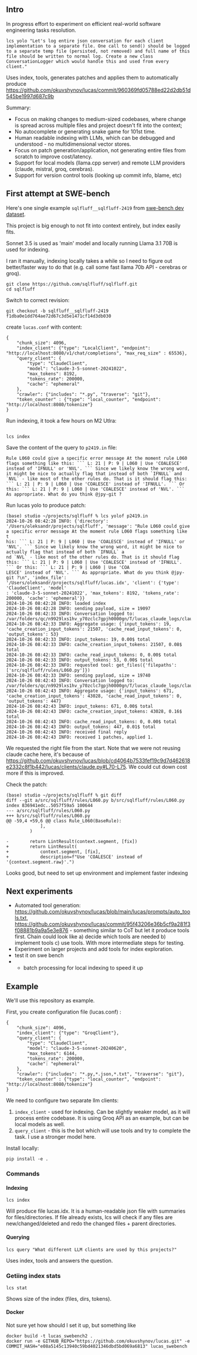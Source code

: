 ## Intro

In progress effort to experiment on efficient real-world software engineering tasks resolution.

```
lcs yolo "Let's log entire json conversation for each client implementation to a separate file. One call to send() should be logged to a separate temp file (persisted, not removed) and full name of this file should be written to normal log. Create a new class ConversationLogger which would handle this and used from every client."
```

Uses index, tools, generates patches and applies them to automatically produce https://github.com/okuvshynov/lucas/commit/960369fd05788ed22d2db51d545be1997d687c9b

Summary:
* Focus on making changes to medium-sized codebases, where change is spread across multiple files and project doesn't fit into the context;
* No autocomplete or generating snake game for 101st time.
* Human readable indexing with LLMs, which can be debugged and understood - no multidimensional vector stores.
* Focus on patch generation/application, not generating entire files from scratch to improve cost/latency.
* Support for local models (llama.cpp server) and remote LLM providers (claude, mistral, groq, cerebras).
* Support for version control tools (looking up commit info, blame, etc)

## First attempt at SWE-bench

Here's one single example `sqlfluff__sqlfluff-2419` from [swe-bench dev dataset](https://huggingface.co/datasets/princeton-nlp/SWE-bench_Lite/viewer/default/dev?row=1). 

This project is big enough to not fit into context entirely, but index easily fits.

Sonnet 3.5 is used as 'main' model and locally running Llama 3.1 70B is used for indexing.

I ran it manually, indexing locally takes a while so I need to figure out better/faster way to do that (e.g. call some fast llama 70b API - cerebras or groq).

```
git clone https://github.com/sqlfluff/sqlfluff.git
cd sqlfluff
```

Switch to correct revision:
```
git checkout -b sqlfluff__sqlfluff-2419 f1dba0e1dd764ae72d67c3d5e1471cf14d3db030
```

create `lucas.conf` with content:

```
{
    "chunk_size": 4096,
    "index_client": {"type": "LocalClient", "endpoint": "http://localhost:8080/v1/chat/completions", "max_req_size" : 65536},
    "query_client": {
        "type": "ClaudeClient",
        "model": "claude-3-5-sonnet-20241022",
        "max_tokens": 8192,
        "tokens_rate": 200000,
        "cache": "ephemeral"
    },
    "crawler": {"includes": "*.py", "traverse": "git"},
    "token_counter" : {"type": "local_counter", "endpoint": "http://localhost:8080/tokenize"}
}
```


Run indexing, it took a few hours on M2 Utlra:

```

lcs index

```

Save the content of the query to `p2419.in` file:
```
Rule L060 could give a specific error message At the moment rule L060 flags something like this: ``` L: 21 | P: 9 | L060 | Use 'COALESCE' instead of 'IFNULL' or 'NVL'. ``` Since we likely know the wrong word, it might be nice to actually flag that instead of both `IFNULL` and `NVL` - like most of the other rules do. That is it should flag this: ``` L: 21 | P: 9 | L060 | Use 'COALESCE' instead of 'IFNULL'. ``` Or this: ``` L: 21 | P: 9 | L060 | Use 'COALESCE' instead of 'NVL'. ``` As appropriate. What do you think @jpy-git ?
```

Run lucas yolo to produce patch:

```
(base) studio ~/projects/sqlfluff % lcs yolof p2419.in
2024-10-26 08:42:28 INFO: {'directory': '/Users/oleksandr/projects/sqlfluff', 'message': "Rule L060 could give a specific error message At the moment rule L060 flags something like t
his: ``` L: 21 | P: 9 | L060 | Use 'COALESCE' instead of 'IFNULL' or 'NVL'. ``` Since we likely know the wrong word, it might be nice to actually flag that instead of both `IFNULL` a
nd `NVL` - like most of the other rules do. That is it should flag this: ``` L: 21 | P: 9 | L060 | Use 'COALESCE' instead of 'IFNULL'. ``` Or this: ``` L: 21 | P: 9 | L060 | Use 'COA
LESCE' instead of 'NVL'. ``` As appropriate. What do you think @jpy-git ?\n", 'index_file': '/Users/oleksandr/projects/sqlfluff/lucas.idx', 'client': {'type': 'ClaudeClient', 'model'
: 'claude-3-5-sonnet-20241022', 'max_tokens': 8192, 'tokens_rate': 200000, 'cache': 'ephemeral'}}
2024-10-26 08:42:28 INFO: loaded index
2024-10-26 08:42:28 INFO: sending payload, size = 19097
2024-10-26 08:42:33 INFO: Conversation logged to: /var/folders/qc/n9929lxs1hv_y70zclc7gpjh0000gn/T/lucas_claude_logs/claude_20241026_084233_383526.json
2024-10-26 08:42:33 INFO: Aggregate usage: {'input_tokens': 19, 'cache_creation_input_tokens': 21507, 'cache_read_input_tokens': 0, 'output_tokens': 53}
2024-10-26 08:42:33 INFO: input_tokens: 19, 0.00$ total
2024-10-26 08:42:33 INFO: cache_creation_input_tokens: 21507, 0.08$ total
2024-10-26 08:42:33 INFO: cache_read_input_tokens: 0, 0.00$ total
2024-10-26 08:42:33 INFO: output_tokens: 53, 0.00$ total
2024-10-26 08:42:33 INFO: requested tool: get_files({'filepaths': ['src/sqlfluff/rules/L060.py']})
2024-10-26 08:42:33 INFO: sending payload, size = 19740
2024-10-26 08:42:43 INFO: Conversation logged to: /var/folders/qc/n9929lxs1hv_y70zclc7gpjh0000gn/T/lucas_claude_logs/claude_20241026_084243_209730.json
2024-10-26 08:42:43 INFO: Aggregate usage: {'input_tokens': 671, 'cache_creation_input_tokens': 43028, 'cache_read_input_tokens': 0, 'output_tokens': 447}
2024-10-26 08:42:43 INFO: input_tokens: 671, 0.00$ total
2024-10-26 08:42:43 INFO: cache_creation_input_tokens: 43028, 0.16$ total
2024-10-26 08:42:43 INFO: cache_read_input_tokens: 0, 0.00$ total
2024-10-26 08:42:43 INFO: output_tokens: 447, 0.01$ total
2024-10-26 08:42:43 INFO: received final reply
2024-10-26 08:42:43 INFO: received 1 patches, applied 1.

```

We requested the right file from the start.
Note that we were not reusing claude cache here, it's because of  https://github.com/okuvshynov/lucas/blob/cd4064b7533fef19c9d7d462618e2332c8f1b442/lucas/clients/claude.py#L70-L75. We could cut down cost more if this is improved.

Check the patch:

```
(base) studio ~/projects/sqlfluff % git diff
diff --git a/src/sqlfluff/rules/L060.py b/src/sqlfluff/rules/L060.py
index 836941edc..5057f59a5 100644
--- a/src/sqlfluff/rules/L060.py
+++ b/src/sqlfluff/rules/L060.py
@@ -59,4 +59,6 @@ class Rule_L060(BaseRule):
             ],
         )

-        return LintResult(context.segment, [fix])
+        return LintResult(
+            context.segment, [fix],
+            description=f"Use 'COALESCE' instead of '{context.segment.raw}'.")
```

Looks good, but need to set up environment and implement faster indexing

## Next experiments

* Automated tool generation: https://github.com/okuvshynov/lucas/blob/main/lucas/prompts/auto_tools.txt, https://github.com/okuvshynov/lucas/commit/95f43206e36b5cf9a281f3f08881b9a9a5e3e876 - something similar to CoT but let it produce tools first. Chain could look like a) decide which tools are needed b) implement tools c) use tools. With more intermediate steps for testing.
* Experiment on larger projects and add tools for index exploration.
* test it on swe bench
* * batch processing for local indexing to speed it up


## Example

We'll use this repository as example.

First, you create configuration file (lucas.conf) :

```
{
    "chunk_size": 4096,
    "index_client": {"type": "GroqClient"},
    "query_client": {
        "type": "ClaudeClient",
        "model": "claude-3-5-sonnet-20240620",
        "max_tokens": 6144,
        "tokens_rate": 200000,
        "cache": "ephemeral"
    },
    "crawler": {"includes": "*.py,*.json,*.txt", "traverse": "git"},
    "token_counter" : {"type": "local_counter", "endpoint": "http://localhost:8080/tokenize"}
}
```

We need to configure two separate llm clients:
1. `index_client` - used for indexing. Can be slightly weaker model, as it will process entire codebase. It is using Groq API as an example, but can be local models as well.
2. `query_client` - this is the bot which will use tools and try to complete the task. I use a stronger model here.

Install locally:

```
pip install -e .
```

### Commands

#### Indexing

```
lcs index
```

Will produce file lucas.idx. It is a human-readable json file with summaries for files/directories. If file already exists, lcs will check if any files are new/changed/deleted and redo the changed files + parent directories.


#### Querying

```
lcs query "What different LLM clients are used by this projects?"
```

Uses index, tools and answers the question.



### Getiing index stats

```
lcs stat
```
Shows size of the index (files, dirs, tokens).




#### Docker

Not sure yet how should I set it up, but something like 
```
docker build -t lucas_swebench2 .
docker run -e GITHUB_REPO="https://github.com/okuvshynov/lucas.git" -e COMMIT_HASH="e08a5145c13940c59bd4021346dbd5bd069a6813" lucas_swebench
```



